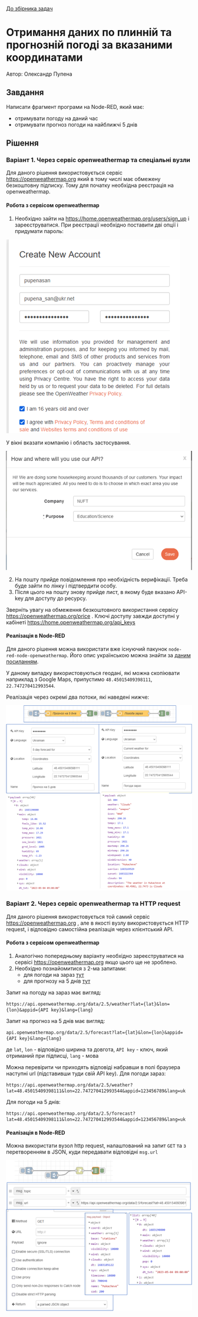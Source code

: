 [До збірника задач](README.md)

# Отримання даних по плинній та прогнозній погоді за вказаними координатами

Автор: Олександр Пупена

## Завдання

Написати фрагмент програми на Node-RED, який має:

- отримувати погоду на даний час
- отримувати прогноз погоди на найближчі 5 днів 

## Рішення 

### Варіант 1. Через сервіс openweathermap та спеціальні вузли

Для даного рішення використовується сервіс https://openweathermap.org який в тому числі має обмежену безкоштовну підписку. Тому для початку необхідна реєстрація на openweathermap.

#### Робота з сервісом openweathermap

1) Необхідно зайти на https://home.openweathermap.org/users/sign_up і зареєструватися. При реєстрації необхідно поставити дві опції і придумати пароль: 



![image-20230503151246675](openweathermedia/image-20230503151246675.png)

У вікні вказати компанію і область застосування.

![image-20230503151448829](openweathermedia/image-20230503151448829.png)

2) На пошту прийде повідомлення про необхідність верифікації. Треба буде зайти по лінку і підтвердити особу. 
3) Після цього на пошту знову прийде лист, в якому буде вказано API-key для доступу до ресурсу. 

Зверніть увагу на обмеження безкоштовного використання сервісу https://openweathermap.org/price  . Ключі доступу завжди доступні у кабінеті https://home.openweathermap.org/api_keys

#### Реалізація в Node-RED

Для даного рішення можна використати вже існуючий пакунок `node-red-node-openweathermap`. Його опис українською можна знайти за [даним посиланням](https://pupenasan.github.io/NodeREDGuidUKR/weather/openweathermap.html). 

У даному випадку використовуються геодані, які можна скопіювати наприклад з Google Maps, припустимо `48.45015409398111`, `22.747270412993544`.

Реалізація через окремі два потоки, які наведені нижче:

![image-20230504095924990](openweathermedia/image-20230504095924990.png)



### Варіант 2. Через сервіс openweathermap та HTTP request

Для даного рішення використовується той самий сервіс https://openweathermap.org , але в якості вузлу використовується HTTP request, і відповідно самостійна реалізація через клієнтський API.

#### Робота з сервісом openweathermap

1) Аналогічно попередньому варіанту необхідно зареєструватися на сервісі https://openweathermap.org  якщо цього ще не зроблено.
2) Необхідно познайомитися з 2-ма запитами:
   - для погоди на зараз [тут](https://openweathermap.org/current)
   - для прогнозу на 5 днів [тут](https://openweathermap.org/forecast5)

Запит на погоду на зараз має вигляд:

```http
https://api.openweathermap.org/data/2.5/weather?lat={lat}&lon={lon}&appid={API key}&lang={lang} 
```

Запит на прогноз на 5 днів має вигляд:

```http
api.openweathermap.org/data/2.5/forecast?lat={lat}&lon={lon}&appid={API key}&lang={lang}
```

де `lat`, `lon` - відповідно ширина та довгота, `API key` - ключ, який отриманий при підписці, `lang` - мова

Можна перевірити чи приходять відповіді набравши в полі браузера наступні url (підставивши туди свій API key). Для погоди зараз: 

```http
https://api.openweathermap.org/data/2.5/weather?lat=48.45015409398111&lon=22.747270412993544&appid=123456789&lang=uk 
```

Для погоди на 5 днів:

```http
https://api.openweathermap.org/data/2.5/forecast?lat=48.45015409398111&lon=22.747270412993544&appid=123456789&lang=uk 
```

#### Реалізація в Node-RED

Можна використати вузол http request, налаштований на запит `GET` та з перетворенням в JSON, куди передавати відповідні `msg.url`

![image-20230504103544563](openweathermedia/image-20230504103544563.png)
